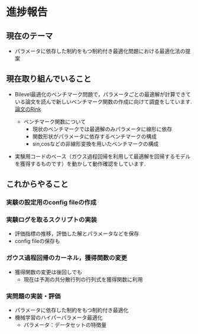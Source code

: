 # 進捗報告
## 現在のテーマ
- パラメータに依存した制約をもつ制約付き最適化問題における最適化法の提案

## 現在取り組んでいること
 - Bilevel最適化のベンチマーク問題で，パラメータごとの最適解が計算できている論文を読んで新しいベンチマーク関数の作成に向けて調査をしています.  
  [論文のRink](https://arxiv.org/abs/1303.3901)

    - ベンチマーク関数について
        - 現状のベンチマークでは最適解のみパラメータに線形に依存
        - 関数形状がパラメータに依存するベンチマークの構成
        - sin,cosなどの非線形変換を用いたベンチマークの構成  

 - 実験用コードのベース（ガウス過程回帰を利用して最適解を回帰するモデルを獲得するものです）を動かして動作確認をしています.
   
## これからやること
### 実験の設定用のconfig fileの作成

### 実験ログを取るスクリプトの実装
- 評価指標の推移，評価した解とパラメータなどを保存
- config fileの保存も

### ガウス過程回帰のカーネル，獲得関数の変更
- 獲得関数の変更は後回しでも
    - 現在は予測の共分散行列の行列式を獲得関数に利用

### 実問題の実装・評価
- パラメータに依存した制約をもつ制約付き最適化
- 機械学習のハイパーパラメータ最適化
    - パラメータ：データセットの特徴量